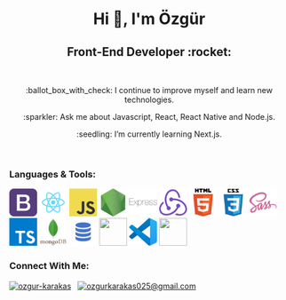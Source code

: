   <h1 align="center"> Hi 👋, I'm Özgür </h1>
  <h2 align="center">Front-End Developer :rocket:</h2>

  <br/>

<p align="center">:ballot_box_with_check: I continue to improve myself and learn new technologies. </p>

<p align="center">:sparkler: Ask me about Javascript, React, React Native and Node.js. </p>

<p align="center">:seedling: I’m currently learning Next.js. </p>


<br/>

### Languages & Tools:

[<img width="50" height="50" src=https://raw.githubusercontent.com/github/explore/80688e429a7d4ef2fca1e82350fe8e3517d3494d/topics/bootstrap/bootstrap.png />][bootstrap]
[<img width="50" height="50" src=https://raw.githubusercontent.com/github/explore/80688e429a7d4ef2fca1e82350fe8e3517d3494d/topics/react/react.png />][react]
[<img width="50" height="50" src=https://raw.githubusercontent.com/github/explore/80688e429a7d4ef2fca1e82350fe8e3517d3494d/topics/javascript/javascript.png />][javascript]
[<img width="50" height="50" src=https://raw.githubusercontent.com/github/explore/80688e429a7d4ef2fca1e82350fe8e3517d3494d/topics/nodejs/nodejs.png />][node]
[<img width="50" height="50" src=https://raw.githubusercontent.com/github/explore/80688e429a7d4ef2fca1e82350fe8e3517d3494d/topics/express/express.png />][express]
[<img width="50" height="50" src=https://raw.githubusercontent.com/devicons/devicon/master/icons/redux/redux-original.svg />][redux]
[<img width="50" height="50" src=https://raw.githubusercontent.com/github/explore/80688e429a7d4ef2fca1e82350fe8e3517d3494d/topics/html/html.png />][html]
[<img width="50" height="50" src=https://raw.githubusercontent.com/github/explore/80688e429a7d4ef2fca1e82350fe8e3517d3494d/topics/css/css.png />][css]
[<img width="50" height="50" src=https://raw.githubusercontent.com/devicons/devicon/master/icons/sass/sass-original.svg />][sass]
[<img width="50" height="50" src=https://raw.githubusercontent.com/github/explore/80688e429a7d4ef2fca1e82350fe8e3517d3494d/topics/typescript/typescript.png />][typescript]
[<img width="50" height="50" src=https://raw.githubusercontent.com/devicons/devicon/master/icons/mongodb/mongodb-original-wordmark.svg />][mongodb]
[<img width="50" height="50" src=https://raw.githubusercontent.com/github/explore/80688e429a7d4ef2fca1e82350fe8e3517d3494d/topics/sql/sql.png />][sql]
[<img width="50" height="50" src=https://res.cloudinary.com/postman/image/upload/t_team_logo/v1629869194/team/2893aede23f01bfcbd2319326bc96a6ed0524eba759745ed6d73405a3a8b67a8 />][postman]
[<img width="50" height="50" src=https://raw.githubusercontent.com/github/explore/bbd48b997e8d0bef63f676eca4da5e1f76487b56/topics/visual-studio-code/visual-studio-code.png />][vscode]
[<img width="50" height="50" src=https://www.vectorlogo.zone/logos/git-scm/git-scm-icon.svg />][git]

### Connect With Me:

<p align="left">
<a href="https://www.linkedin.com/in/ozgurkarakas06/" target="blank"><img align="center" src="https://raw.githubusercontent.com/rahuldkjain/github-profile-readme-generator/master/src/images/icons/Social/linked-in-alt.svg" alt="ozgur-karakas" height="45" width="45" /></a>
&nbsp;
 <a href="mailto:ozgurkarakas025@gmail.com" target="blank"><img align="center" src="https://upload.wikimedia.org/wikipedia/commons/8/8c/Gmail_Icon_%282013-2020%29.svg" alt="ozgurkarakas025@gmail.com" height="45" width="45" /></a>
</p>


[html]:https://www.w3schools.com/html/
[css]:https://www.w3schools.com/css/
[bootstrap]:https://getbootstrap.com/
[javascript]:https://developer.mozilla.org/en-US/docs/Web/JavaScript
[git]:https://git-scm.com/
[react]:https://reactjs.org/
[node]:https://nodejs.org/en/
[mongodb]:https://www.mongodb.com/
[vscode]:https://code.visualstudio.com/
[express]:https://expressjs.com/
[postman]:https://www.postman.com/
[wordpress]:https://wordpress.com/tr/
[sql]:https://www.w3schools.com/sql/
[typescript]: https://www.typescriptlang.org/
[sass]:https://sass-lang.com
[redux]:https://redux.js.org

